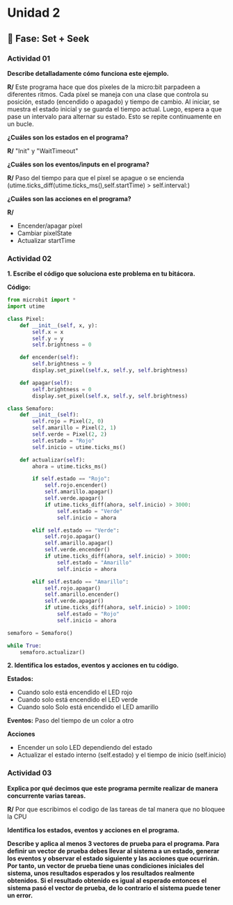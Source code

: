 # Unidad 2

## 🔎 Fase: Set + Seek

### Actividad 01
**Describe detalladamente cómo funciona este ejemplo.**

**R/** Este programa hace que dos píxeles de la micro:bit parpadeen a diferentes ritmos. Cada píxel se maneja con una clase que controla su posición, estado (encendido o apagado) y tiempo de cambio. Al iniciar, se muestra el estado inicial y se guarda el tiempo actual. Luego, espera a que pase un intervalo para alternar su estado. Esto se repite continuamente en un bucle.

**¿Cuáles son los estados en el programa?**

**R/** 	"Init" y "WaitTimeout"

**¿Cuáles son los eventos/inputs en el programa?**

**R/** 	Paso del tiempo para que el pixel se apague o se encienda (utime.ticks_diff(utime.ticks_ms(),self.startTime) > self.interval:)

**¿Cuáles son las acciones en el programa?**

**R/** 
- Encender/apagar píxel
- Cambiar pixelState
- Actualizar startTime

### Actividad 02

**1. Escribe el código que soluciona este problema en tu bitácora.**

**Código:**
``` py
from microbit import *
import utime

class Pixel:
    def __init__(self, x, y):
        self.x = x
        self.y = y
        self.brightness = 0

    def encender(self):
        self.brightness = 9
        display.set_pixel(self.x, self.y, self.brightness)

    def apagar(self):
        self.brightness = 0
        display.set_pixel(self.x, self.y, self.brightness)

class Semaforo:
    def __init__(self):
        self.rojo = Pixel(2, 0)
        self.amarillo = Pixel(2, 1)
        self.verde = Pixel(2, 2)
        self.estado = "Rojo"
        self.inicio = utime.ticks_ms()

    def actualizar(self):
        ahora = utime.ticks_ms()

        if self.estado == "Rojo":
            self.rojo.encender()
            self.amarillo.apagar()
            self.verde.apagar()
            if utime.ticks_diff(ahora, self.inicio) > 3000:
                self.estado = "Verde"
                self.inicio = ahora

        elif self.estado == "Verde":
            self.rojo.apagar()
            self.amarillo.apagar()
            self.verde.encender()
            if utime.ticks_diff(ahora, self.inicio) > 3000:
                self.estado = "Amarillo"
                self.inicio = ahora

        elif self.estado == "Amarillo":
            self.rojo.apagar()
            self.amarillo.encender()
            self.verde.apagar()
            if utime.ticks_diff(ahora, self.inicio) > 1000:
                self.estado = "Rojo"
                self.inicio = ahora

semaforo = Semaforo()

while True:
    semaforo.actualizar()
```

**2. Identifica los estados, eventos y acciones en tu código.**

**Estados:** 
- Cuando solo está encendido el LED rojo  
- Cuando solo está encendido el LED verde  
- Cuando solo Solo está encendido el LED amarillo

**Eventos:**
Paso del tiempo de un color a otro

**Acciones**
- Encender un solo LED dependiendo del estado
- Actualizar el estado interno (self.estado) y el tiempo de inicio (self.inicio)

### Actividad 03
**Explica por qué decimos que este programa permite realizar de manera concurrente varias tareas.**

**R/** Por que escribimos el codigo de las tareas de tal manera que no bloquee la CPU

**Identifica los estados, eventos y acciones en el programa.**

**Describe y aplica al menos 3 vectores de prueba para el programa. Para definir un vector de prueba debes llevar al sistema a un estado, generar los eventos y observar el estado siguiente y las acciones que ocurrirán. Por tanto, un vector de prueba tiene unas condiciones iniciales del sistema, unos resultados esperados y los resultados realmente obtenidos. Si el resultado obtenido es igual al esperado entonces el sistema pasó el vector de prueba, de lo contrario el sistema puede tener un error.**





